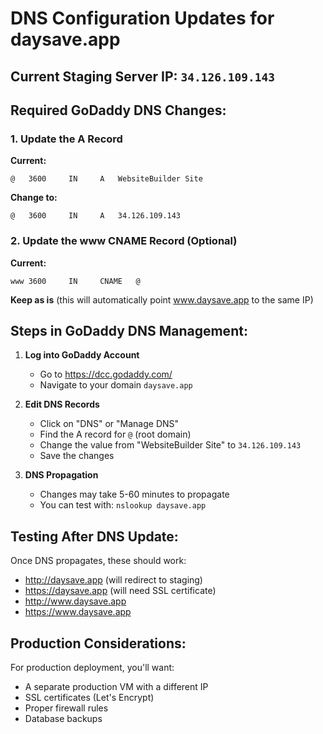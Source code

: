 # DNS Configuration Updates for daysave.app

## Current Staging Server IP: `34.126.109.143`

## Required GoDaddy DNS Changes:

### 1. Update the A Record
**Current:**
```
@	3600	 IN 	A	WebsiteBuilder Site
```

**Change to:**
```
@	3600	 IN 	A	34.126.109.143
```

### 2. Update the www CNAME Record (Optional)
**Current:**
```
www	3600	 IN 	CNAME	@
```

**Keep as is** (this will automatically point www.daysave.app to the same IP)

## Steps in GoDaddy DNS Management:

1. **Log into GoDaddy Account**
   - Go to https://dcc.godaddy.com/
   - Navigate to your domain `daysave.app`

2. **Edit DNS Records**
   - Click on "DNS" or "Manage DNS"
   - Find the A record for `@` (root domain)
   - Change the value from "WebsiteBuilder Site" to `34.126.109.143`
   - Save the changes

3. **DNS Propagation**
   - Changes may take 5-60 minutes to propagate
   - You can test with: `nslookup daysave.app`

## Testing After DNS Update:

Once DNS propagates, these should work:
- http://daysave.app (will redirect to staging)
- https://daysave.app (will need SSL certificate)
- http://www.daysave.app
- https://www.daysave.app

## Production Considerations:

For production deployment, you'll want:
- A separate production VM with a different IP
- SSL certificates (Let's Encrypt)
- Proper firewall rules
- Database backups
